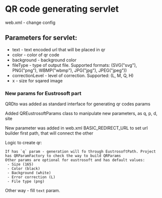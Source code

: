 # QR code generating servlet

web.xml - change config

## Parameters for servlet: 
- text - text encoded url that will be placed in qr
- color - color of qr code
- background - background color
- fileType - type of output file. Supported formats: (SVG("svg"), PNG("png"), WBMP("wbmp"), JPG("jpg"), JPEG("jpeg"))
- correctionLevel - level of correction. Supported: (L, M, Q, H)
- x - size for sqared image 

### New params for Eustrosoft part

QRDto was added as standard interface for generating qr codes params

Added QREustrosoftParams class to manipulate new parameters, as q, p, d, site

New parameter was added in web.xml BASIC_REDIRECT_URL to set url builder first path, that will connect the other

Logic to create qr:

```
If has `q` param - generation will fo through EustrosoftPath. Project has QRParamFactory to check the way to build QRParams
Other params are optional for eustrosoft and has default values:
 - Size (165)
 - Color (black)
 - Background (white)
 - Error correction (L)
 - File type (png)
```

Other way - fill `text` param.